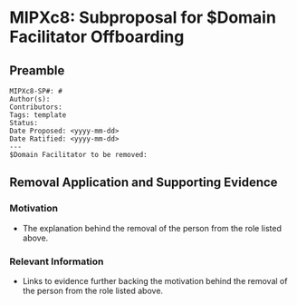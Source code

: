 # MIPXc8: Subproposal for $Domain Facilitator Offboarding

## Preamble
```
MIPXc8-SP#: #
Author(s):
Contributors: 
Tags: template
Status:
Date Proposed: <yyyy-mm-dd>
Date Ratified: <yyyy-mm-dd>
---
$Domain Facilitator to be removed:
```

## Removal Application and Supporting Evidence
    
### Motivation
- The explanation behind the removal of the person from the role listed above.

### Relevant Information
-  Links to evidence further backing the motivation behind the removal of the person from the role listed above.
